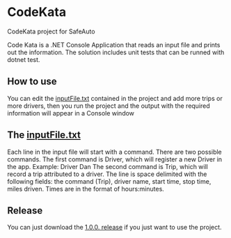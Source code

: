 # CodeKata
CodeKata project for SafeAuto

Code Kata is a .NET Console Application that reads an input file and prints out the information.
The solution includes unit tests that can be runned with dotnet test.

## How to use
You can edit the [inputFile.txt](https://github.com/HugoIracheta/CodeKata/blob/main/inputFile.txt) contained in the project and add more trips or more drivers, then you run the project and the output with the required information will appear in a Console window

## The [inputFile.txt](https://github.com/HugoIracheta/CodeKata/blob/main/inputFile.txt)

Each line in the input file will start with a command. There are two possible commands.
The first command is Driver, which will register a new Driver in the app. Example: Driver
Dan The second command is Trip, which will record a trip attributed to a driver. The line
is space delimited with the following fields: the command (Trip), driver name, start
time, stop time, miles driven. Times are in the format of hours:minutes.

## Release
You can just download the [1.0.0. release](https://github.com/HugoIracheta/CodeKata/releases/tag/1.0.0) if you just want to use the project.
